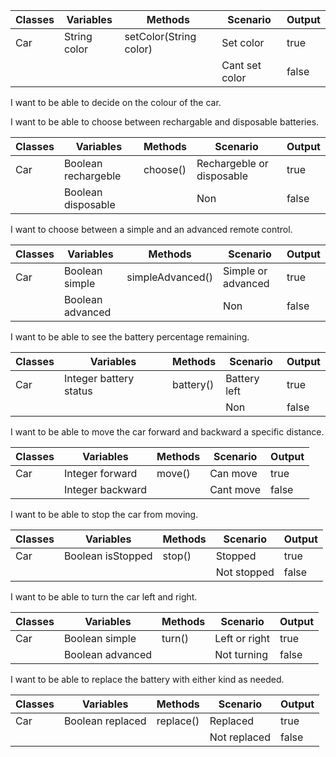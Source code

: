 | Classes | Variables    | Methods                | Scenario       | Output |
|---------|--------------|------------------------|----------------|--------|
| Car     | String color | setColor(String color) | Set color      | true   |
|         |              |                        | Cant set color | false  |
I want to be able to decide on the colour of the car.

I want to be able to choose between rechargable and disposable batteries.

| Classes | Variables           | Methods  | Scenario                  | Output |
|---------|---------------------|----------|---------------------------|--------|
| Car     | Boolean rechargeble | choose() | Rechargeble or disposable | true   |
|         | Boolean disposable  |          | Non                       | false  |

I want to choose between a simple and an advanced remote control.

| Classes | Variables        | Methods          | Scenario           | Output |
|---------|------------------|------------------|--------------------|--------|
| Car     | Boolean simple   | simpleAdvanced() | Simple or advanced | true   |
|         | Boolean advanced |                  | Non                | false  |

I want to be able to see the battery percentage remaining.


| Classes | Variables              | Methods   | Scenario     | Output |
|---------|------------------------|-----------|--------------|--------|
| Car     | Integer battery status | battery() | Battery left | true   |
|         |                        |           | Non          | false  |

I want to be able to move the car forward and backward a specific distance.


| Classes | Variables        | Methods | Scenario  | Output |
|---------|------------------|---------|-----------|--------|
| Car     | Integer forward  | move()  | Can move  | true   |
|         | Integer backward |         | Cant move | false  |

I want to be able to stop the car from moving.


| Classes | Variables         | Methods | Scenario    | Output |
|---------|-------------------|---------|-------------|--------|
| Car     | Boolean isStopped | stop()  | Stopped     | true   |
|         |                   |         | Not stopped | false  |

I want to be able to turn the car left and right.


| Classes | Variables        | Methods | Scenario      | Output |
|---------|------------------|---------|---------------|--------|
| Car     | Boolean simple   | turn()  | Left or right | true   |
|         | Boolean advanced |         | Not turning   | false  |

I want to be able to replace the battery with either kind as needed.


| Classes | Variables        | Methods   | Scenario     | Output |
|---------|------------------|-----------|--------------|--------|
| Car     | Boolean replaced | replace() | Replaced     | true   |
|         |                  |           | Not replaced | false  |